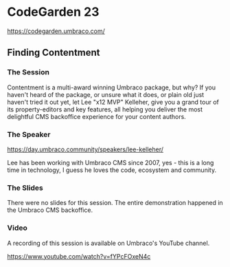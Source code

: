 # CodeGarden 23

<https://codegarden.umbraco.com/>

## Finding Contentment

### The Session

Contentment is a multi-award winning Umbraco package, but why? If you haven't heard of the package, or unsure what it does, or plain old just haven't tried it out yet, let Lee "x12 MVP" Kelleher, give you a grand tour of its property-editors and key features, all helping you deliver the most delightful CMS backoffice experience for your content authors.

### The Speaker

<https://day.umbraco.community/speakers/lee-kelleher/>

Lee has been working with Umbraco CMS since 2007, yes - this is a long time in technology, I guess he loves the code, ecosystem and community.

### The Slides

There were no slides for this session. The entire demonstration happened in the Umbraco CMS backoffice.

### Video

A recording of this session is available on Umbraco's YouTube channel.

<https://www.youtube.com/watch?v=fYPcFOxeN4c>
